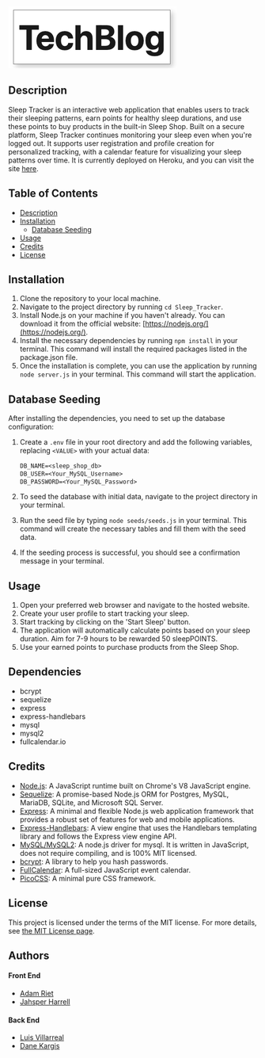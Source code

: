 ![App screenshot](public/images/techblog.png)

## Description

Sleep Tracker is an interactive web application that enables users to track their sleeping patterns, earn points for healthy sleep durations, and use these points to buy products in the built-in Sleep Shop. Built on a secure platform, Sleep Tracker continues monitoring your sleep even when you're logged out. It supports user registration and profile creation for personalized tracking, with a calendar feature for visualizing your sleep patterns over time. It is currently deployed on Heroku, and you can visit the site [here](https://sleepshop.herokuapp.com/).

## Table of Contents
- [Description](#description)
- [Installation](#installation)
  - [Database Seeding](#database-seeding)
- [Usage](#usage)
- [Credits](#credits)
- [License](#license)

## Installation

1. Clone the repository to your local machine.
2. Navigate to the project directory by running `cd Sleep_Tracker`.
3. Install Node.js on your machine if you haven't already. You can download it from the official website: [https://nodejs.org/](https://nodejs.org/).
4. Install the necessary dependencies by running `npm install` in your terminal. This command will install the required packages listed in the package.json file.
5. Once the installation is complete, you can use the application by running `node server.js` in your terminal. This command will start the application.

## Database Seeding

After installing the dependencies, you need to set up the database configuration:

1. Create a `.env` file in your root directory and add the following variables, replacing `<VALUE>` with your actual data:

    ```env
    DB_NAME=<sleep_shop_db>
    DB_USER=<Your_MySQL_Username>
    DB_PASSWORD=<Your_MySQL_Password>
    ```

2. To seed the database with initial data, navigate to the project directory in your terminal.

3. Run the seed file by typing `node seeds/seeds.js` in your terminal. This command will create the necessary tables and fill them with the seed data.

4. If the seeding process is successful, you should see a confirmation message in your terminal.

## Usage

1. Open your preferred web browser and navigate to the hosted website.
2. Create your user profile to start tracking your sleep.
3. Start tracking by clicking on the 'Start Sleep' button.
4. The application will automatically calculate points based on your sleep duration. Aim for 7-9 hours to be rewarded 50 sleepPOINTS. 
5. Use your earned points to purchase products from the Sleep Shop.

## Dependencies

* bcrypt
* sequelize
* express
* express-handlebars
* mysql
* mysql2
* fullcalendar.io

## Credits

* [Node.js](https://nodejs.org/): A JavaScript runtime built on Chrome's V8 JavaScript engine.
* [Sequelize](https://sequelize.org/): A promise-based Node.js ORM for Postgres, MySQL, MariaDB, SQLite, and Microsoft SQL Server.
* [Express](https://expressjs.com/): A minimal and flexible Node.js web application framework that provides a robust set of features for web and mobile applications.
* [Express-Handlebars](https://www.npmjs.com/package/express-handlebars): A view engine that uses the Handlebars templating library and follows the Express view engine API.
* [MySQL/MySQL2](https://www.npmjs.com/package/mysql2): A node.js driver for mysql. It is written in JavaScript, does not require compiling, and is 100% MIT licensed.
* [bcrypt](https://www.npmjs.com/package/bcrypt): A library to help you hash passwords.
* [FullCalendar](https://fullcalendar.io/): A full-sized JavaScript event calendar.
* [PicoCSS](https://picocss.com/): A minimal pure CSS framework.

## License

This project is licensed under the terms of the MIT license. For more details, see [the MIT License page](https://opensource.org/licenses/MIT).

## Authors

#### Front End
- [Adam Riet](https://github.com/Adam-Riet)
- [Jahsper Harrell](https://github.com/JahsperH)

#### Back End
- [Luis Villarreal](https://github.com/Luis6400)
- [Dane Kargis](https://github.com/Dkargis)
